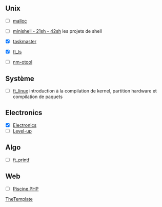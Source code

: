 <!-- TITLE: Projects -->
<!-- SUBTITLE: school projects -->

## Unix
- [ ] [malloc](/cursus/projects/malloc)
- [ ] [minishell - 21sh - 42sh](/cursus/projects/shell) les projets de shell
- [x] [taskmaster](/cursus/projects/taskmaster)
- [x] [ft_ls](/cursus/projects/ft_ls)
- [ ] [nm-otool](/cursus/projetcs/nm-otool)


## Système
- [ ] [ft_linux](/cursus/projects/ft_linux) introduction à la compilation de kernel, partition hardware et compilation de paquets

## Electronics
- [x] [Electronics](/cursus/projects/electronique)
- [ ] [Level-up](/cursus/projets/level-up)

## Algo
- [ ] [ft_printf](/cursus/projects/ft_printf)

## Web
- [ ] [Piscine PHP](/cursus/projects/php-piscine)


[TheTemplate](/cursus/projets/template)